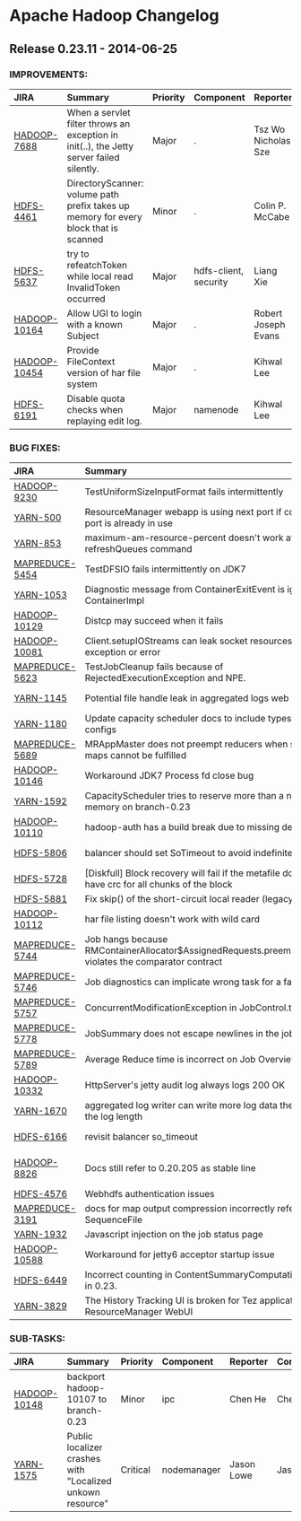 
<!---
# Licensed to the Apache Software Foundation (ASF) under one
# or more contributor license agreements.  See the NOTICE file
# distributed with this work for additional information
# regarding copyright ownership.  The ASF licenses this file
# to you under the Apache License, Version 2.0 (the
# "License"); you may not use this file except in compliance
# with the License.  You may obtain a copy of the License at
#
#     http://www.apache.org/licenses/LICENSE-2.0
#
# Unless required by applicable law or agreed to in writing, software
# distributed under the License is distributed on an "AS IS" BASIS,
# WITHOUT WARRANTIES OR CONDITIONS OF ANY KIND, either express or implied.
# See the License for the specific language governing permissions and
# limitations under the License.
-->
# Apache Hadoop Changelog

## Release 0.23.11 - 2014-06-25



### IMPROVEMENTS:

| JIRA | Summary | Priority | Component | Reporter | Contributor |
|:---- |:---- | :--- |:---- |:---- |:---- |
| [HADOOP-7688](https://issues.apache.org/jira/browse/HADOOP-7688) | When a servlet filter throws an exception in init(..), the Jetty server failed silently. |  Major | . | Tsz Wo Nicholas Sze | Uma Maheswara Rao G |
| [HDFS-4461](https://issues.apache.org/jira/browse/HDFS-4461) | DirectoryScanner: volume path prefix takes up memory for every block that is scanned |  Minor | . | Colin P. McCabe | Colin P. McCabe |
| [HDFS-5637](https://issues.apache.org/jira/browse/HDFS-5637) | try to refeatchToken while local read InvalidToken occurred |  Major | hdfs-client, security | Liang Xie | Liang Xie |
| [HADOOP-10164](https://issues.apache.org/jira/browse/HADOOP-10164) | Allow UGI to login with a known Subject |  Major | . | Robert Joseph Evans | Robert Joseph Evans |
| [HADOOP-10454](https://issues.apache.org/jira/browse/HADOOP-10454) | Provide FileContext version of har file system |  Major | . | Kihwal Lee | Kihwal Lee |
| [HDFS-6191](https://issues.apache.org/jira/browse/HDFS-6191) | Disable quota checks when replaying edit log. |  Major | namenode | Kihwal Lee | Kihwal Lee |


### BUG FIXES:

| JIRA | Summary | Priority | Component | Reporter | Contributor |
|:---- |:---- | :--- |:---- |:---- |:---- |
| [HADOOP-9230](https://issues.apache.org/jira/browse/HADOOP-9230) | TestUniformSizeInputFormat fails intermittently |  Major | test | Karthik Kambatla | Karthik Kambatla |
| [YARN-500](https://issues.apache.org/jira/browse/YARN-500) | ResourceManager webapp is using next port if configured port is already in use |  Major | resourcemanager | Nishan Shetty | Kenji Kikushima |
| [YARN-853](https://issues.apache.org/jira/browse/YARN-853) | maximum-am-resource-percent doesn't work after refreshQueues command |  Major | capacityscheduler | Devaraj K | Devaraj K |
| [MAPREDUCE-5454](https://issues.apache.org/jira/browse/MAPREDUCE-5454) | TestDFSIO fails intermittently on JDK7 |  Major | test | Karthik Kambatla | Karthik Kambatla |
| [YARN-1053](https://issues.apache.org/jira/browse/YARN-1053) | Diagnostic message from ContainerExitEvent is ignored in ContainerImpl |  Blocker | . | Omkar Vinit Joshi | Omkar Vinit Joshi |
| [HADOOP-10129](https://issues.apache.org/jira/browse/HADOOP-10129) | Distcp may succeed when it fails |  Critical | tools/distcp | Daryn Sharp | Daryn Sharp |
| [HADOOP-10081](https://issues.apache.org/jira/browse/HADOOP-10081) | Client.setupIOStreams can leak socket resources on exception or error |  Critical | ipc | Jason Lowe | Tsuyoshi Ozawa |
| [MAPREDUCE-5623](https://issues.apache.org/jira/browse/MAPREDUCE-5623) | TestJobCleanup fails because of RejectedExecutionException and NPE. |  Major | . | Tsuyoshi Ozawa | Jason Lowe |
| [YARN-1145](https://issues.apache.org/jira/browse/YARN-1145) | Potential file handle leak in aggregated logs web ui |  Major | . | Rohith Sharma K S | Rohith Sharma K S |
| [YARN-1180](https://issues.apache.org/jira/browse/YARN-1180) | Update capacity scheduler docs to include types on the configs |  Trivial | capacityscheduler | Thomas Graves | Chen He |
| [MAPREDUCE-5689](https://issues.apache.org/jira/browse/MAPREDUCE-5689) | MRAppMaster does not preempt reducers when scheduled maps cannot be fulfilled |  Critical | . | Lohit Vijayarenu | Lohit Vijayarenu |
| [HADOOP-10146](https://issues.apache.org/jira/browse/HADOOP-10146) | Workaround JDK7 Process fd close bug |  Critical | util | Daryn Sharp | Daryn Sharp |
| [YARN-1592](https://issues.apache.org/jira/browse/YARN-1592) | CapacityScheduler tries to reserve more than a node's total memory on branch-0.23 |  Major | capacityscheduler | Thomas Graves | Thomas Graves |
| [HADOOP-10110](https://issues.apache.org/jira/browse/HADOOP-10110) | hadoop-auth has a build break due to missing dependency |  Blocker | build | Chuan Liu | Chuan Liu |
| [HDFS-5806](https://issues.apache.org/jira/browse/HDFS-5806) | balancer should set SoTimeout to avoid indefinite hangs |  Major | balancer & mover | Nathan Roberts | Nathan Roberts |
| [HDFS-5728](https://issues.apache.org/jira/browse/HDFS-5728) | [Diskfull] Block recovery will fail if the metafile does not have crc for all chunks of the block |  Critical | datanode | Vinayakumar B | Vinayakumar B |
| [HDFS-5881](https://issues.apache.org/jira/browse/HDFS-5881) | Fix skip() of the short-circuit local reader (legacy). |  Critical | . | Kihwal Lee | Kihwal Lee |
| [HADOOP-10112](https://issues.apache.org/jira/browse/HADOOP-10112) | har file listing  doesn't work with wild card |  Major | tools | Brandon Li | Brandon Li |
| [MAPREDUCE-5744](https://issues.apache.org/jira/browse/MAPREDUCE-5744) | Job hangs because RMContainerAllocator$AssignedRequests.preemptReduce() violates the comparator contract |  Blocker | . | Sangjin Lee | Gera Shegalov |
| [MAPREDUCE-5746](https://issues.apache.org/jira/browse/MAPREDUCE-5746) | Job diagnostics can implicate wrong task for a failed job |  Major | jobhistoryserver | Jason Lowe | Jason Lowe |
| [MAPREDUCE-5757](https://issues.apache.org/jira/browse/MAPREDUCE-5757) | ConcurrentModificationException in JobControl.toList |  Major | client | Jason Lowe | Jason Lowe |
| [MAPREDUCE-5778](https://issues.apache.org/jira/browse/MAPREDUCE-5778) | JobSummary does not escape newlines in the job name |  Major | jobhistoryserver | Jason Lowe | Akira Ajisaka |
| [MAPREDUCE-5789](https://issues.apache.org/jira/browse/MAPREDUCE-5789) | Average Reduce time is incorrect on Job Overview page |  Major | jobhistoryserver, webapps | Rushabh S Shah | Rushabh S Shah |
| [HADOOP-10332](https://issues.apache.org/jira/browse/HADOOP-10332) | HttpServer's jetty audit log always logs 200 OK |  Major | . | Daryn Sharp | Jonathan Eagles |
| [YARN-1670](https://issues.apache.org/jira/browse/YARN-1670) | aggregated log writer can write more log data then it says is the log length |  Critical | . | Thomas Graves | Mit Desai |
| [HDFS-6166](https://issues.apache.org/jira/browse/HDFS-6166) | revisit balancer so\_timeout |  Blocker | balancer & mover | Nathan Roberts | Nathan Roberts |
| [HADOOP-8826](https://issues.apache.org/jira/browse/HADOOP-8826) | Docs still refer to 0.20.205 as stable line |  Minor | . | Robert Joseph Evans | Mit Desai |
| [HDFS-4576](https://issues.apache.org/jira/browse/HDFS-4576) | Webhdfs authentication issues |  Major | webhdfs | Daryn Sharp | Daryn Sharp |
| [MAPREDUCE-3191](https://issues.apache.org/jira/browse/MAPREDUCE-3191) | docs for map output compression incorrectly reference SequenceFile |  Trivial | . | Todd Lipcon | Chen He |
| [YARN-1932](https://issues.apache.org/jira/browse/YARN-1932) | Javascript injection on the job status page |  Blocker | . | Mit Desai | Mit Desai |
| [HADOOP-10588](https://issues.apache.org/jira/browse/HADOOP-10588) | Workaround for jetty6 acceptor startup issue |  Major | . | Kihwal Lee | Kihwal Lee |
| [HDFS-6449](https://issues.apache.org/jira/browse/HDFS-6449) | Incorrect counting in ContentSummaryComputationContext in 0.23. |  Critical | . | Kihwal Lee | Kihwal Lee |
| [YARN-3829](https://issues.apache.org/jira/browse/YARN-3829) | The History Tracking UI is broken for Tez application on ResourceManager WebUI |  Critical | applications | Irina Easterling |  |


### SUB-TASKS:

| JIRA | Summary | Priority | Component | Reporter | Contributor |
|:---- |:---- | :--- |:---- |:---- |:---- |
| [HADOOP-10148](https://issues.apache.org/jira/browse/HADOOP-10148) | backport hadoop-10107 to branch-0.23 |  Minor | ipc | Chen He | Chen He |
| [YARN-1575](https://issues.apache.org/jira/browse/YARN-1575) | Public localizer crashes with "Localized unkown resource" |  Critical | nodemanager | Jason Lowe | Jason Lowe |


